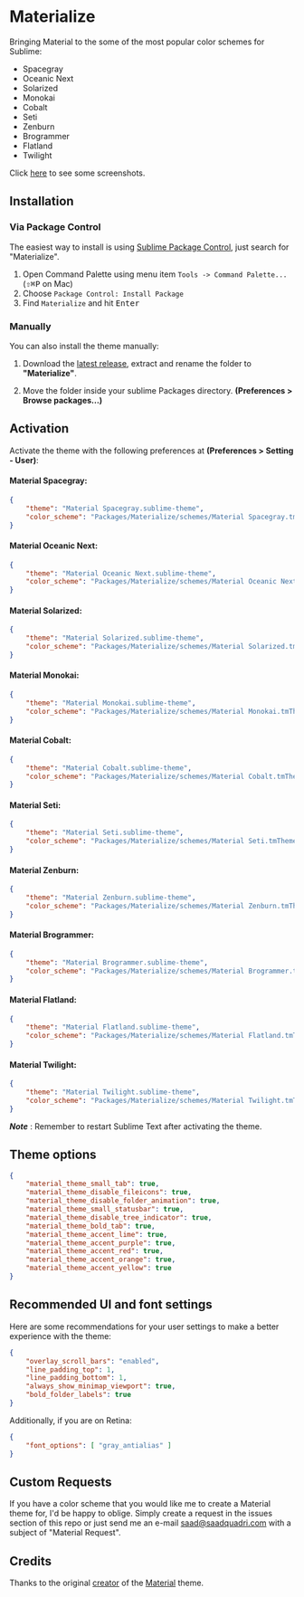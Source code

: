 # Materialize
Bringing Material to the some of the most popular color schemes for Sublime:

* Spacegray
* Oceanic Next
* Solarized
* Monokai
* Cobalt
* Seti
* Zenburn
* Brogrammer
* Flatland
* Twilight

Click [here](/Screenshots.md) to see some screenshots.

## Installation

### Via Package Control

The easiest way to install is using [Sublime Package Control](https://sublime.wbond.net), just search for "Materialize".

1. Open Command Palette using menu item `Tools -> Command Palette...` (<kbd>⇧</kbd><kbd>⌘</kbd><kbd>P</kbd> on Mac)
2. Choose `Package Control: Install Package`
3. Find `Materialize` and hit <kbd>Enter</kbd>


### Manually

You can also install the theme manually:

1. Download the [latest release](https://github.com/saadq/Materialize/releases/latest), extract and rename the folder to **"Materialize"**.

2. Move the folder inside your sublime Packages directory. **(Preferences > Browse packages...)**


## Activation
Activate the theme with the following preferences at  **(Preferences > Setting - User)**:

#### Material Spacegray:
```json
{
    "theme": "Material Spacegray.sublime-theme",
    "color_scheme": "Packages/Materialize/schemes/Material Spacegray.tmTheme"
}
```

#### Material Oceanic Next:
```json
{
    "theme": "Material Oceanic Next.sublime-theme",
    "color_scheme": "Packages/Materialize/schemes/Material Oceanic Next.tmTheme"
}
```

#### Material Solarized:
```json
{
    "theme": "Material Solarized.sublime-theme",
    "color_scheme": "Packages/Materialize/schemes/Material Solarized.tmTheme"
}
```

#### Material Monokai:
```json
{
    "theme": "Material Monokai.sublime-theme",
    "color_scheme": "Packages/Materialize/schemes/Material Monokai.tmTheme"
}
```

#### Material Cobalt:
```json
{
    "theme": "Material Cobalt.sublime-theme",
    "color_scheme": "Packages/Materialize/schemes/Material Cobalt.tmTheme"
}
```

#### Material Seti:
```json
{
    "theme": "Material Seti.sublime-theme",
    "color_scheme": "Packages/Materialize/schemes/Material Seti.tmTheme"
}
```

#### Material Zenburn:
```json
{
    "theme": "Material Zenburn.sublime-theme",
    "color_scheme": "Packages/Materialize/schemes/Material Zenburn.tmTheme"
}
```

#### Material Brogrammer:
```json
{
    "theme": "Material Brogrammer.sublime-theme",
    "color_scheme": "Packages/Materialize/schemes/Material Brogrammer.tmTheme"
}
```

#### Material Flatland:
```json
{
    "theme": "Material Flatland.sublime-theme",
    "color_scheme": "Packages/Materialize/schemes/Material Flatland.tmTheme"
}
```

#### Material Twilight:
```json
{
    "theme": "Material Twilight.sublime-theme",
    "color_scheme": "Packages/Materialize/schemes/Material Twilight.tmTheme"
}
```

***Note*** : Remember to restart Sublime Text after activating the theme.

## Theme options

```json
{
    "material_theme_small_tab": true,
    "material_theme_disable_fileicons": true,
    "material_theme_disable_folder_animation": true,
    "material_theme_small_statusbar": true,
    "material_theme_disable_tree_indicator": true,
    "material_theme_bold_tab": true,
    "material_theme_accent_lime": true,
    "material_theme_accent_purple": true,
    "material_theme_accent_red": true,
    "material_theme_accent_orange": true,
    "material_theme_accent_yellow": true
}
```

## Recommended UI and font settings
Here are some recommendations for your user settings to make a better experience with the theme:

```json
{
    "overlay_scroll_bars": "enabled",
    "line_padding_top": 1,
    "line_padding_bottom": 1,
    "always_show_minimap_viewport": true,
    "bold_folder_labels": true
}
```

Additionally, if you are on Retina:

```json
{
    "font_options": [ "gray_antialias" ]
}
```

## Custom Requests
If you have a color scheme that you would like me to create a Material theme for, I'd be happy to oblige. Simply create a request in the issues section of this repo or just send me an e-mail saad@saadquadri.com with a subject of "Material Request".

## Credits
Thanks to the original [creator](https://github.com/equinusocio) of the [Material](https://github.com/equinusocio/material-theme) theme.